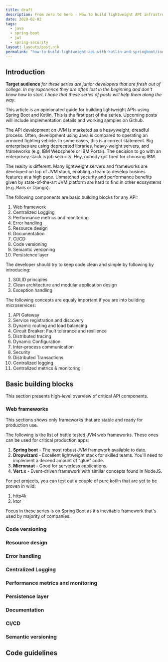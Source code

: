 ```yaml
---
title: draft
description: From zero to hero - How to build lightweight API infrastructure
date: 2020-02-02
tags:
  - java
  - spring-boot
  - jwt
  - spring-security
layout: layouts/post.njk
permalink: "how-to-build-lightweight-api-with-kotlin-and-springboot/index.html"
---
```


## Introduction

**Target audience** _for these series are junior developers that are fresh out of college. In my experience they are often lost in the beginning and don't know how to start. I hope that these series of posts will help them along the way_. 

This article is an opinionated guide for building lightweight APIs using Spring Boot and Kotlin. This is the first part of the series. Upcoming posts will include implementation details and working samples on Github. 

The API development on JVM is marketed as a heavyweight, dreadful process. Often, development using Java is compared to operating an armored fighting vehicle. In some cases, this is a correct statement. Big enterprises are using deprecated libraries, heavy-weight servers, and frameworks (e.g. IBM Websphere or IBM Portal). The decision to go with an enterprisey stack is job security. Hey, nobody got fired for choosing IBM.

The reality is different. Many lightweight servers and frameworks are developed on top of JVM stack, enabling a team to develop busines features at a high pace. Unmatched security and performance benefits given by state-of-the-art JVM platform are hard to find in other ecosystems (e.g. Rails or Django).

The following components are basic building blocks for any API:

1. Web framework
2. Centralized Logging
3. Performance metrics and monitoring
4. Error handling
5. Resource design
6. Documentation
7. CI/CD
8. Code versioning
9. Semantic versioning
10. Persistence layer

The developer should try to keep code clean and simple by following by introducing:

1. SOLID principles
2. Clean architecture and modular application design
3. Exception handling

The following concepts are equaly important if you are into building microservices:

1. API Gateway
2. Service registration and discovery
3. Dynamic routing and load balancing
4. Circuit Breaker: Fault tolerance and resilience
5. Distributed tracing
6. Dynamic Configuration
7. Inter-process communication
8. Security
9. Distributed Transactions
10. Centralized logging
11. Centralized metrics & monitoring

## Basic building blocks

This section presents high-level overview of critical API components. 

### Web frameworks

This sections shows only frameworks that are stable and ready for production use.

The following is the list of battle tested JVM web frameworks. These ones can be used for critical production apps:

1. **Spring boot** - The most robust JVM framework available to date.
2. **Dropwizard** - Excellent lightweight stack for skilled teams. You'll need to implement a decend amount of "glue" code.
3. **Micronaut** - Good for serverless applications.
4. **Vert.x** - Event-driven framework with similar concepts found in NodeJS.
  
For pet projects, you can test out a couple of pure kotlin that are yet to be proven in wild:

1. http4k
2. ktor

Focus in these series is on Spring Boot as it's inevitable framework that's used by majority of companies.

### Code versioning

### Resource design

### Error handling

### Centralized Logging

### Performance metrics and monitoring

### Persistence layer

### Documentation

### CI/CD

### Semantic versioning

## Code guidelines